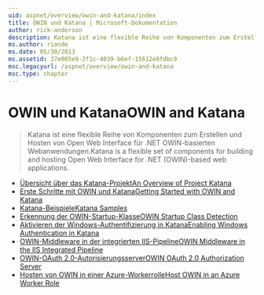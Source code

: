 ```yaml
---
uid: aspnet/overview/owin-and-katana/index
title: OWIN und Katana | Microsoft-Dokumentation
author: rick-anderson
description: Katana ist eine flexible Reihe von Komponenten zum Erstellen und Hosten von Open Web Interface für .NET OWIN-basierten Webanwendungen.
ms.author: riande
ms.date: 05/30/2013
ms.assetid: 37e005e9-2f1c-4039-b6ef-15612e0fdbc9
msc.legacyurl: /aspnet/overview/owin-and-katana
msc.type: chapter
---
```

<a name="owin-and-katana"></a><span data-ttu-id="67e67-103">OWIN und Katana</span><span class="sxs-lookup"><span data-stu-id="67e67-103">OWIN and Katana</span></span>
====================
> <span data-ttu-id="67e67-104">Katana ist eine flexible Reihe von Komponenten zum Erstellen und Hosten von Open Web Interface für .NET OWIN-basierten Webanwendungen.</span><span class="sxs-lookup"><span data-stu-id="67e67-104">Katana is a flexible set of components for building and hosting Open Web Interface for .NET (OWIN)-based web applications.</span></span>


- [<span data-ttu-id="67e67-105">Übersicht über das Katana-Projekt</span><span class="sxs-lookup"><span data-stu-id="67e67-105">An Overview of Project Katana</span></span>](an-overview-of-project-katana.md)
- [<span data-ttu-id="67e67-106">Erste Schritte mit OWIN und Katana</span><span class="sxs-lookup"><span data-stu-id="67e67-106">Getting Started with OWIN and Katana</span></span>](getting-started-with-owin-and-katana.md)
- [<span data-ttu-id="67e67-107">Katana-Beispiele</span><span class="sxs-lookup"><span data-stu-id="67e67-107">Katana Samples</span></span>](katana-samples.md)
- [<span data-ttu-id="67e67-108">Erkennung der OWIN-Startup-Klasse</span><span class="sxs-lookup"><span data-stu-id="67e67-108">OWIN Startup Class Detection</span></span>](owin-startup-class-detection.md)
- [<span data-ttu-id="67e67-109">Aktivieren der Windows-Authentifizierung in Katana</span><span class="sxs-lookup"><span data-stu-id="67e67-109">Enabling Windows Authentication in Katana</span></span>](enabling-windows-authentication-in-katana.md)
- [<span data-ttu-id="67e67-110">OWIN-Middleware in der integrierten IIS-Pipeline</span><span class="sxs-lookup"><span data-stu-id="67e67-110">OWIN Middleware in the IIS Integrated Pipeline</span></span>](owin-middleware-in-the-iis-integrated-pipeline.md)
- [<span data-ttu-id="67e67-111">OWIN-OAuth 2.0-Autorisierungsserver</span><span class="sxs-lookup"><span data-stu-id="67e67-111">OWIN OAuth 2.0 Authorization Server</span></span>](owin-oauth-20-authorization-server.md)
- [<span data-ttu-id="67e67-112">Hosten von OWIN in einer Azure-Workerrolle</span><span class="sxs-lookup"><span data-stu-id="67e67-112">Host OWIN in an Azure Worker Role</span></span>](host-owin-in-an-azure-worker-role.md)
